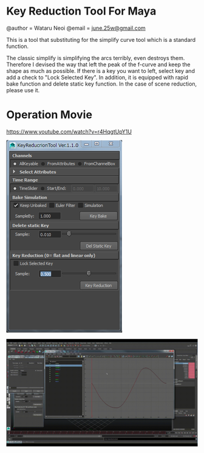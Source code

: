 # Key Reduction Tool For Maya
@author = Wataru Neoi
@email  = june.25w@gmail.com

This is a tool that substituting for the simplify curve tool which is a standard function.

The classic simplify is simplifying the arcs terribly, even destroys them.
Therefore I devised the way that left the peak of the f-curve and keep the shape as much as possible.
If there is a key you want to left, select key and add a check to "Lock Selected Key".
In addition, it is equipped with rapid bake function and delete static key function.
In the case of scene reduction, please use it.

# Operation Movie
https://www.youtube.com/watch?v=r4HqgtUpY1U

![Settings](https://github.com/baikinman/KeyReductionTool/blob/master/keyReductionTool.jpg)

![Output sample](https://github.com/baikinman/KeyReductionTool/blob/master/keyReduction.gif)
